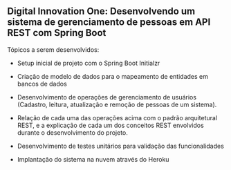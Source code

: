 <h2>Digital Innovation One: Desenvolvendo um sistema de gerenciamento de pessoas em API REST com Spring Boot</h2>

Tópicos a serem desenvolvidos:

* Setup inicial de projeto com o Spring Boot Initialzr

* Criação de modelo de dados para o mapeamento de entidades em bancos de dados

* Desenvolvimento de operações de gerenciamento de usuários (Cadastro, leitura, atualização e remoção de pessoas de um sistema).

* Relação de cada uma das operações acima com o padrão arquitetural REST, e a explicação de cada um dos conceitos REST envolvidos durante o desenvolvimento do projeto.

* Desenvolvimento de testes unitários para validação das funcionalidades

* Implantação do sistema na nuvem através do Heroku